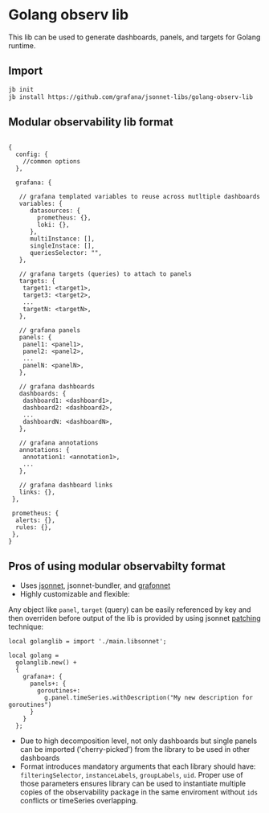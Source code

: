# Golang observ lib

This lib can be used to generate dashboards, panels, and targets for Golang runtime.
## Import

```sh
jb init
jb install https://github.com/grafana/jsonnet-libs/golang-observ-lib
```

## Modular observability lib format

```jsonnet

{
  config: {
    //common options
  },

  grafana: {
   
   // grafana templated variables to reuse across mutltiple dashboards
   variables: {
      datasources: {
        prometheus: {},
        loki: {},
      },
      multiInstance: [],
      singleInstace: [],
  	  queriesSelector: "",
   },

   // grafana targets (queries) to attach to panels
   targets: {
    target1: <target1>,
    target3: <target2>,
    ...
    targetN: <targetN>,
   },

   // grafana panels
   panels: {
    panel1: <panel1>,
    panel2: <panel2>,
    ...
    panelN: <panelN>,
   },

   // grafana dashboards
   dashboards: {
    dashboard1: <dashboard1>,
    dashboard2: <dashboard2>,
    ...
    dashboardN: <dashboardN>,
   },

   // grafana annotations
   annotations: {
    annotation1: <annotation1>,
    ...
   },
   
   // grafana dashboard links
   links: {},
 },

 prometheus: {
  alerts: {},
  rules: {},
 },
}

```

## Pros of using modular observabilty format

- Uses [jsonnet](https://jsonnet.org/learning/tutorial.html), jsonnet-bundler, and [grafonnet](https://github.com/grafana/grafonnet)
- Highly customizable and flexible:

Any object like `panel`, `target` (query) can be easily referenced by key and then overriden before output of the lib is provided by using jsonnet [patching](https://tanka.dev/tutorial/environments#patching) technique:

```jsonnet
local golanglib = import './main.libsonnet';

local golang =
  golanglib.new() + 
  {
    grafana+: {
      panels+: {
        goroutines+: 
          g.panel.timeSeries.withDescription("My new description for goroutines")
      }
    }
  };
```

- Due to high decomposition level, not only dashboards but single panels can be imported ('cherry-picked') from the library to be used in other dashboards
- Format introduces mandatory arguments that each library should have: `filteringSelector`, `instanceLabels`, `groupLabels`, `uid`. Proper use of those parameters ensures library can be used to instantiate multiple copies of the observability package in the same enviroment without `ids` conflicts or timeSeries overlapping.
